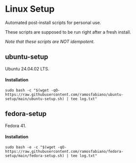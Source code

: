 # Linux Setup

Automated post-install scripts for personal use.

These scripts are supposed to be run right after a fresh install.

*Note that these scripts are NOT idempotent.*

## ubuntu-setup
  
Ubuntu 24.04.02 LTS.

#### Installation

`sudo bash -c "$(wget -qO- https://raw.githubusercontent.com/ramosfabiano/ubuntu-setup/main/ubuntu-setup.sh) | tee log.txt"`


## fedora-setup
  
Fedora 41.

#### Installation

`sudo bash -e -c "$(wget -qO- https://raw.githubusercontent.com/ramosfabiano/fedora-setup/main/fedora-setup.sh) | tee log.txt"`
